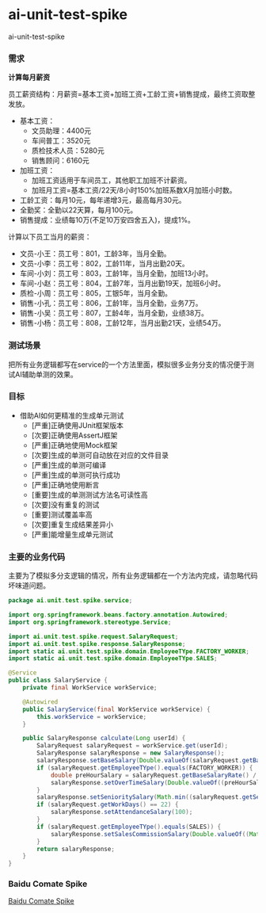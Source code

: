 # ai-unit-test-spike
ai-unit-test-spike

### 需求

**计算每月薪资**

员工薪资结构：月薪资=基本工资+加班工资+工龄工资+销售提成，最终工资取整发放。

* 基本工资：
  * 文员助理：4400元
  * 车间普工：3520元
  * 质检技术人员：5280元
  * 销售顾问：6160元
* 加班工资：
  * 加班工资适用于车间员工，其他职工加班不计薪资。
  * 加班月工资=基本工资/22天/8小时150%加班系数X月加班小时数。
* 工龄工资：每月10元，每年递增3元，最高每月30元。
* 全勤奖：全勤以22天算，每月100元。
* 销售提成：业绩每10万(不足10万安四舍五入)，提成1%。

计算以下员工当月的薪资：

* 文员-小王：员工号：801，工龄3年，当月全勤。
* 文员-小李：员工号：802，工龄11年，当月出勤20天。
* 车间-小刘：员工号：803，工龄1年，当月全勤，加班13小时。
* 车间-小赵：员工号：804，工龄7年，当月出勤19天，加班6小时。
* 质检-小周：员工号：805，工银5年，当月全勤。
* 销售-小孔：员工号：806，工龄1年，当月全勤，业务7万。
* 销售-小吴：员工号：807，工龄4年，当月全勤，业绩38万。
* 销售-小杨：员工号：808，工龄12年，当月出勤21天，业绩54万。

### 测试场景

把所有业务逻辑都写在service的一个方法里面，模拟很多业务分支的情况便于测试AI辅助单测的效果。

### 目标

* 借助AI如何更精准的生成单元测试
  * [严重]正确使用JUnit框架版本
  * [次要]正确使用AssertJ框架
  * [严重]正确地使用Mock框架
  * [次要]生成的单测可自动放在对应的文件目录
  * [严重]生成的单测可编译 
  * [严重]生成的单测可执行成功
  * [严重]正确地使用断言
  * [重要]生成的单测测试方法名可读性高
  * [次要]没有重复的测试
  * [重要]测试覆盖率高
  * [次要]重复生成结果差异小
  * [严重]能增量生成单元测试

### 主要的业务代码

主要为了模拟多分支逻辑的情况，所有业务逻辑都在一个方法内完成，请忽略代码坏味道问题。

```java
package ai.unit.test.spike.service;

import org.springframework.beans.factory.annotation.Autowired;
import org.springframework.stereotype.Service;

import ai.unit.test.spike.request.SalaryRequest;
import ai.unit.test.spike.response.SalaryResponse;
import static ai.unit.test.spike.domain.EmployeeTYpe.FACTORY_WORKER;
import static ai.unit.test.spike.domain.EmployeeTYpe.SALES;

@Service
public class SalaryService {
    private final WorkService workService;

    @Autowired
    public SalaryService(final WorkService workService) {
        this.workService = workService;
    }

    public SalaryResponse calculate(Long userId) {
        SalaryRequest salaryRequest = workService.get(userId);
        SalaryResponse salaryResponse = new SalaryResponse();
        salaryResponse.setBaseSalary(Double.valueOf(salaryRequest.getBaseSalaryRate() / 22 * salaryRequest.getWorkDays()).intValue());
        if (salaryRequest.getEmployeeTYpe().equals(FACTORY_WORKER)) {
            double preHourSalary = salaryRequest.getBaseSalaryRate() / 22 / 8 * 1.5;
            salaryResponse.setOverTimeSalary(Double.valueOf((preHourSalary * salaryRequest.getOverTimeHours())).intValue());
        }
        salaryResponse.setSenioritySalary(Math.min((salaryRequest.getSeniority() - 1) * 3 + 10, 30));
        if (salaryRequest.getWorkDays() == 22) {
            salaryResponse.setAttendanceSalary(100);
        }
        if (salaryRequest.getEmployeeTYpe().equals(SALES)) {
            salaryResponse.setSalesCommissionSalary(Double.valueOf((Math.round(salaryRequest.getSalesRevenue() / 10) * 1000)).intValue());
        }
        return salaryResponse;
    }
}
```

### Baidu Comate Spike

[Baidu Comate Spike](./docs/baidu_comate.md)
